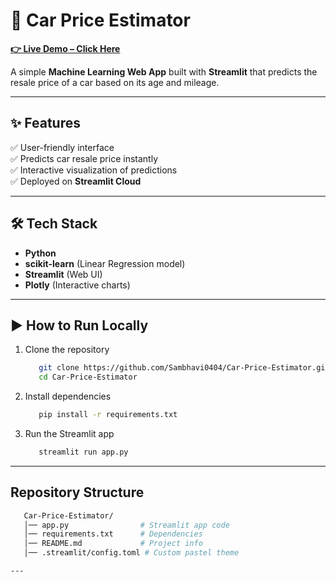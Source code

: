 # 🚗 Car Price Estimator  

**[👉 Live Demo – Click Here](https://carprice-estimator.streamlit.app/)**  

A simple **Machine Learning Web App** built with **Streamlit** that predicts the resale price of a car based on its age and mileage.  

---

## ✨ Features  

✅ User-friendly interface  
✅ Predicts car resale price instantly  
✅ Interactive visualization of predictions  
✅ Deployed on **Streamlit Cloud**  

---

## 🛠️ Tech Stack  

- **Python**  
- **scikit-learn** (Linear Regression model)  
- **Streamlit** (Web UI)  
- **Plotly** (Interactive charts)  

---

## ▶️ How to Run Locally  

1. Clone the repository
   ```bash
      git clone https://github.com/Sambhavi0404/Car-Price-Estimator.git
      cd Car-Price-Estimator
   
2. Install dependencies
   ```bash
      pip install -r requirements.txt
   
3. Run the Streamlit app
   ```bash
      streamlit run app.py

---

## Repository Structure 

   ```bash
      Car-Price-Estimator/
      │── app.py                # Streamlit app code
      │── requirements.txt      # Dependencies
      │── README.md             # Project info
      │── .streamlit/config.toml # Custom pastel theme

---
